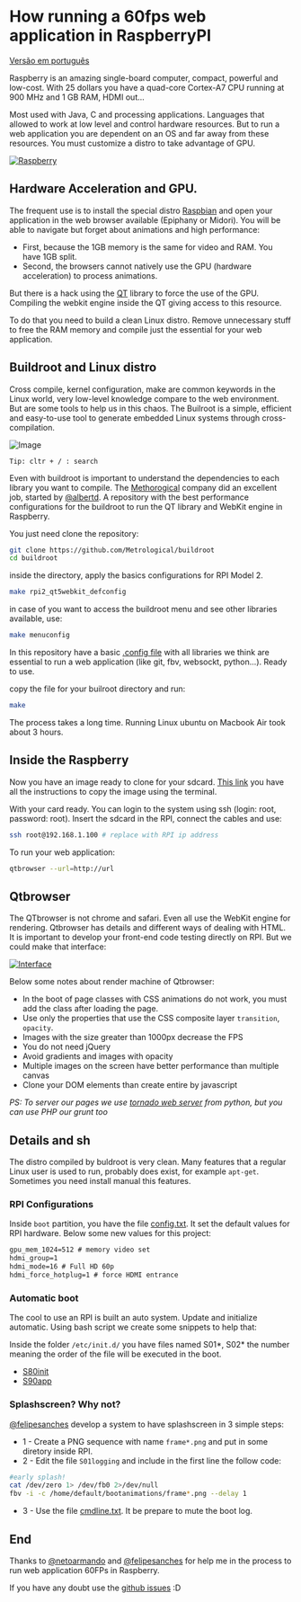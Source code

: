 # How running a 60fps web application in RaspberryPI

[Versão em português](https://github.com/zehfernandes/rpi-webapplication/blob/master/README_pt.md)

Raspberry is an amazing single-board computer, compact, powerful and low-cost. With 25 dollars you have a quad-core Cortex-A7 CPU running at 900 MHz and 1 GB RAM, HDMI out...

Most used with Java, C and processing applications. Languages that allowed to work at low level and control hardware resources. But to run a web application you are dependent on an OS and far away from these resources. You must customize a distro to take advantage of GPU.

[![Raspberry](https://dl.dropboxusercontent.com/u/8015936/D3/raspa.jpg)](https://dl.dropboxusercontent.com/u/8015936/D3/rasp.mp4)

## Hardware Acceleration and GPU.

The frequent use is to install the special distro [Raspbian](https://www.raspbian.org/) and open your application in the web browser available (Epiphany or Midori). You will be able to navigate but forget about animations and high performance:
- First, because the 1GB memory is the same for video and RAM. You have 1GB split.
- Second, the browsers cannot natively use the GPU (hardware acceleration) to process animations.

But there is a hack using the [QT](https://en.wikipedia.org/wiki/Qt_(software)) library to force the use of the GPU. Compiling the webkit engine inside the QT giving access to this resource.

To do that you need to build a clean Linux distro. Remove unnecessary stuff to free the RAM memory and compile just the essential for your web application.

## Buildroot and Linux distro

Cross compile, kernel configuration, make are common keywords in the Linux world, very low-level knowledge compare to the web environment. But are some tools to help us in this chaos. The Builroot is a simple, efficient and easy-to-use tool to generate embedded Linux systems through cross-compilation.

![Image](http://cellux.github.io/articles/diy-linux-with-buildroot-part-1/buildroot.png)

```
Tip: cltr + / : search
```

Even with buildroot is important to understand the dependencies to each library you want to compile.
The [Methorogical](https://github.com/Metrological/buildroot)  company did an excellent job, started by [@albertd](https://github.com/albertd). A repository with the best performance configurations for the buildroot to run the QT library and WebKit engine in Raspberry.

You just need clone the repository:

```sh
git clone https://github.com/Metrological/buildroot
cd buildroot
```

inside the directory, apply the basics configurations for RPI Model 2.

```sh
make rpi2_qt5webkit_defconfig
```

in case of you want to access the buildroot menu and see other libraries available, use:

```sh
make menuconfig
```

In this repository have a basic [.config file](https://github.com/zehfernandes/rpi-webapplication/blob/master/snippets/.config) with all libraries we think are essential to run a web application  (like git, fbv, websockt, python...). Ready to use.

copy the file for your builroot directory and run:

```sh
make
```

The process takes a long time. Running Linux ubuntu on Macbook Air took about 3 hours.

## Inside the Raspberry

Now you have an image ready to clone for your sdcard. [This link](https://github.com/Metrological/buildroot#deploying-on-a-raspberry-pi-2) you have all the instructions to copy the image using the terminal.

With your card ready. You can login to the system using ssh (login: root, password: root). Insert the sdcard in the RPI, connect the cables and use:

```sh
ssh root@192.168.1.100 # replace with RPI ip address
```

To run your web application:

```sh
qtbrowser --url=http://url
```

## Qtbrowser

The QTbrowser is not chrome and safari. Even all use the WebKit engine for rendering. Qtbrowser has details and different ways of dealing with HTML. It is important to develop your front-end code testing directly on RPI. But we could make that interface:

[![Interface](https://dl.dropboxusercontent.com/u/8015936/D3/interface.png)](https://dl.dropboxusercontent.com/u/8015936/D3/rpi-interface.mp4)

Below some notes about render machine of Qtbrowser:

- In the boot of page classes with CSS animations do not work, you must add the class after loading the page.
- Use only the properties that use the CSS composite layer
`transition`,` opacity`.
- Images with the size greater than 1000px decrease the FPS
- You do not need jQuery
- Avoid gradients and images with opacity
- Multiple images on the screen have better performance than multiple canvas
- Clone your DOM elements than create entire by javascript

_PS: To server our pages we use [tornado web server](http://www.tornadoweb.org/en/stable/) from python, but you can use PHP our grunt too_

## Details and sh

The distro compiled by buldroot is very clean. Many features that a regular Linux user is used to run, probably does exist, for example `apt-get`. Sometimes you need install manual this features.

### RPI Configurations

Inside `boot` partition, you have the file [config.txt](https://github.com/zehfernandes/rpi-webapplication/blob/master/snippets/config.txt). It set the default values for RPI hardware. Below some new values for this project:

```txt
gpu_mem_1024=512 # memory video set
hdmi_group=1
hdmi_mode=16 # Full HD 60p
hdmi_force_hotplug=1 # force HDMI entrance
```

### Automatic boot

The cool to use an RPI is built an auto system. Update and initialize automatic. Using bash script we create some snippets to help that:


Inside the folder `/etc/init.d/` you have files named S01*, S02* the number meaning the order of the file will be executed in the boot.

- [S80init](https://github.com/zehfernandes/rpi-webapplication/blob/master/snippets/S80init)
- [S90app](https://github.com/zehfernandes/rpi-webapplication/blob/master/snippets/S90apps)


### Splashscreen? Why not?

[@felipesanches](https://github.com/felipesanches) develop a system to have splashscreen in 3 simple steps:

* 1 - Create a PNG sequence with name `frame*.png` and put in some diretory inside RPI.
* 2 - Edit the file `S01logging` and include in the first line the follow code:
```sh
#early splash!
cat /dev/zero 1> /dev/fb0 2>/dev/null
fbv -i -c /home/default/bootanimations/frame*.png --delay 1
```
* 3 - Use the file [cmdline.txt](https://github.com/zehfernandes/rpi-webapplication/blob/master/snippets/cmdline.txt). It be prepare to mute the boot log.

## End

Thanks to [@netoarmando](https://github.com/netoarmando) and [@felipesanches](https://github.com/felipesanches) for help me in the process to run web application 60FPs in Raspberry.

If you have any doubt use the [github issues](https://github.com/zehfernandes/rpi-webapplication/issues) :D
